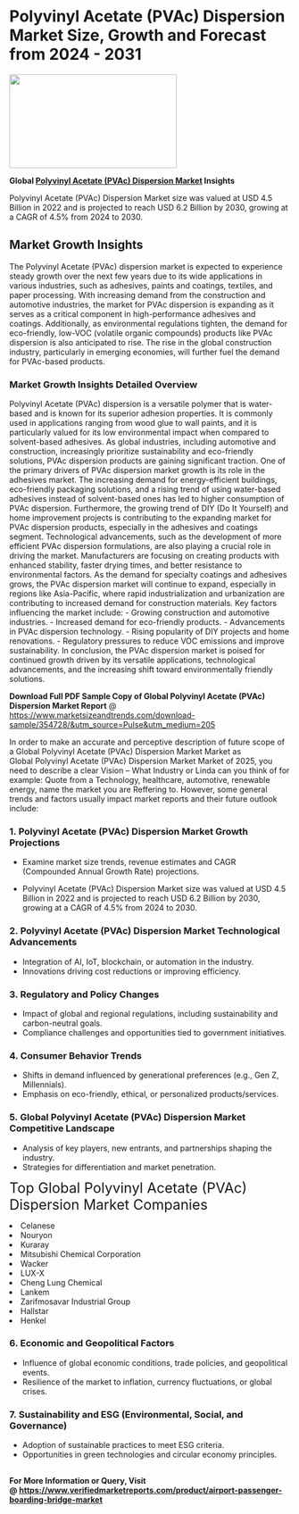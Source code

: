 <H1>Polyvinyl Acetate (PVAc) Dispersion Market Size, Growth and Forecast from 2024 - 2031</H1><img class="aligncenter size-medium wp-image-584254" src="https://thirdeyenews.in/wp-content/uploads/2024/09/Global-Market-Research-300x168.jpeg" alt="" width="300" height="168" /><p><strong>Global&nbsp;<a href="https://www.marketsizeandtrends.com/download-sample/354728/&amp;utm_source=Pulse&amp;utm_medium=205">Polyvinyl Acetate (PVAc) Dispersion Market</a> Insights</strong></p><p>Polyvinyl Acetate (PVAc) Dispersion Market size was valued at USD 4.5 Billion in 2022 and is projected to reach USD 6.2 Billion by 2030, growing at a CAGR of 4.5% from 2024 to 2030.</p><p><h2>Market Growth Insights</h2> The Polyvinyl Acetate (PVAc) dispersion market is expected to experience steady growth over the next few years due to its wide applications in various industries, such as adhesives, paints and coatings, textiles, and paper processing. With increasing demand from the construction and automotive industries, the market for PVAc dispersion is expanding as it serves as a critical component in high-performance adhesives and coatings. Additionally, as environmental regulations tighten, the demand for eco-friendly, low-VOC (volatile organic compounds) products like PVAc dispersion is also anticipated to rise. The rise in the global construction industry, particularly in emerging economies, will further fuel the demand for PVAc-based products. <h3>Market Growth Insights Detailed Overview</h3> Polyvinyl Acetate (PVAc) dispersion is a versatile polymer that is water-based and is known for its superior adhesion properties. It is commonly used in applications ranging from wood glue to wall paints, and it is particularly valued for its low environmental impact when compared to solvent-based adhesives. As global industries, including automotive and construction, increasingly prioritize sustainability and eco-friendly solutions, PVAc dispersion products are gaining significant traction. One of the primary drivers of PVAc dispersion market growth is its role in the adhesives market. The increasing demand for energy-efficient buildings, eco-friendly packaging solutions, and a rising trend of using water-based adhesives instead of solvent-based ones has led to higher consumption of PVAc dispersion. Furthermore, the growing trend of DIY (Do It Yourself) and home improvement projects is contributing to the expanding market for PVAc dispersion products, especially in the adhesives and coatings segment. Technological advancements, such as the development of more efficient PVAc dispersion formulations, are also playing a crucial role in driving the market. Manufacturers are focusing on creating products with enhanced stability, faster drying times, and better resistance to environmental factors. As the demand for specialty coatings and adhesives grows, the PVAc dispersion market will continue to expand, especially in regions like Asia-Pacific, where rapid industrialization and urbanization are contributing to increased demand for construction materials. Key factors influencing the market include: - Growing construction and automotive industries. - Increased demand for eco-friendly products. - Advancements in PVAc dispersion technology. - Rising popularity of DIY projects and home renovations. - Regulatory pressures to reduce VOC emissions and improve sustainability. In conclusion, the PVAc dispersion market is poised for continued growth driven by its versatile applications, technological advancements, and the increasing shift toward environmentally friendly solutions. </p><p><span class=""><strong>Download Full PDF Sample Copy of Global Polyvinyl Acetate (PVAc) Dispersion Market Report</strong> @ <a href="https://www.marketsizeandtrends.com/download-sample/354728/&amp;utm_source=Pulse&amp;utm_medium=205" target="_blank">https://www.marketsizeandtrends.com/download-sample/354728/&amp;utm_source=Pulse&amp;utm_medium=205</a></span></p><p>In order to make an accurate and perceptive description of future scope of a Global&nbsp;Polyvinyl Acetate (PVAc) Dispersion Market Market as Global&nbsp;Polyvinyl Acetate (PVAc) Dispersion Market Market of 2025, you need to describe a clear Vision &ndash; What Industry or Linda can you think of for example: Quote from a Technology, healthcare, automotive, renewable energy, name the market you are Reffering to. However, some general trends and factors usually impact market reports and their future outlook include:</p><h3>1.&nbsp;<strong>Polyvinyl Acetate (PVAc) Dispersion Market Growth Projections</strong></h3><ul><li>Examine market size trends, revenue estimates and CAGR (Compounded Annual Growth Rate) projections.</li><li><p>Polyvinyl Acetate (PVAc) Dispersion Market size was valued at USD 4.5 Billion in 2022 and is projected to reach USD 6.2 Billion by 2030, growing at a CAGR of 4.5% from 2024 to 2030.</p></li></ul><h3>2.&nbsp;<strong>Polyvinyl Acetate (PVAc) Dispersion Market Technological Advancements</strong></h3><ul><li>Integration of AI, IoT, blockchain, or automation in the industry.</li><li>Innovations driving cost reductions or improving efficiency.</li></ul><h3>3.&nbsp;<strong>Regulatory and Policy Changes</strong></h3><ul><li>Impact of global and regional regulations, including sustainability and carbon-neutral goals.</li><li>Compliance challenges and opportunities tied to government initiatives.</li></ul><h3>4.&nbsp;<strong>Consumer Behavior Trends</strong></h3><ul><li>Shifts in demand influenced by generational preferences (e.g., Gen Z, Millennials).</li><li>Emphasis on eco-friendly, ethical, or personalized products/services.</li></ul><h3>5.&nbsp;<strong>Global Polyvinyl Acetate (PVAc) Dispersion Market Competitive Landscape</strong></h3><ul><li>Analysis of key players, new entrants, and partnerships shaping the industry.</li><li>Strategies for differentiation and market penetration.</li></ul><p data-pm-slice="1 1 []"><span style="color: inherit; font-family: inherit; font-size: 25px;">Top Global Polyvinyl Acetate (PVAc) Dispersion Market Companies</span></p><div class="" data-test-id=""><p><li>Celanese</li><li> Nouryon</li><li> Kuraray</li><li> Mitsubishi Chemical Corporation</li><li> Wacker</li><li> LUX-X</li><li> Cheng Lung Chemical</li><li> Lankem</li><li> Zarifmosavar Industrial Group</li><li> Hallstar</li><li> Henkel</li></p></div><h3>6.&nbsp;<strong>Economic and Geopolitical Factors</strong></h3><ul><li>Influence of global economic conditions, trade policies, and geopolitical events.</li><li>Resilience of the market to inflation, currency fluctuations, or global crises.</li></ul><h3>7.&nbsp;<strong>Sustainability and ESG (Environmental, Social, and Governance)</strong></h3><ul><li>Adoption of sustainable practices to meet ESG criteria.</li><li>Opportunities in green technologies and circular economy principles.</li></ul><h2><strong style="font-size: 14px;">For More Information or Query, Visit @&nbsp;</strong><a style="background-color: #ffffff; font-size: 14px;" href="https://www.marketsizeandtrends.com/report/polyvinyl-acetate-pvac-dispersion-market/" target="_blank">https://www.verifiedmarketreports.com/product/airport-passenger-boarding-bridge-market</a></h2>
